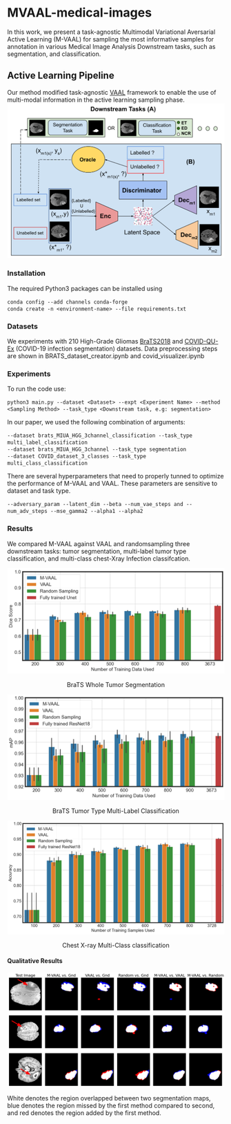 # MVAAL-medical-images
In this work, we present a task-agnostic Multimodal Variational Aversarial Active Learning (M-VAAL) for sampling the most informative samples for annotation in various Medical Image Analysis Downstream tasks, such as segmentation, and classification.

## Active Learning Pipeline
Our method modified task-agnostic [VAAL](https://github.com/sinhasam/vaal) framework to enable the use of multi-modal information in the active learning sampling phase.
![pipeline](images/MVAAL_final.png)


### Installation
The required Python3 packages can be installed using 
```
conda config --add channels conda-forge
conda create -n <environment-name> --file requirements.txt
```

### Datasets 
We experiments with 210 High-Grade Gliomas [BraTS2018](https://www.kaggle.com/datasets/sanglequang/brats2018?select=MICCAI_BraTS_2018_Data_Training) and [COVID-QU-Ex](https://www.kaggle.com/datasets/cf77495622971312010dd5934ee91f07ccbcfdea8e2f7778977ea8485c1914df?select=Infection+Segmentation+Data) (COVID-19 infection
segmentation)   datasets. Data preprocessing steps are shown in BRATS_dataset_creator.ipynb and covid_visualizer.ipynb


### Experiments
To run the code use:
```
python3 main.py --dataset <Dataset> --expt <Experiment Name> --method <Sampling Method> --task_type <Downstream task, e.g: segmentation>
```

In our paper, we used the following combination of arguments:
```
--dataset brats_MIUA_HGG_3channel_classification --task_type multi_label_classification 
--dataset brats_MIUA_HGG_3channel --task_type segmentation
--dataset COVID_dataset_3_classes --task_type multi_class_classification

```

There are several hyperparameters that need to properly tunned to optimize the performance of M-VAAL and VAAL. These parameters are sensitive to dataset and task type.
```
--adversary_param --latent_dim --beta --num_vae_steps and --num_adv_steps --mse_gamma2 --alpha1 --alpha2
```



### Results

We compared M-VAAL against VAAL and randomsampling three downstream tasks: tumor segmentation, multi-label tumor type classification, and multi-class chest-Xray Infection classifcation.

![brast_seg](images/brats_seg.png)<center> BraTS Whole Tumor Segmentation </center>

![brats_cls](images/brats_cls.png)<center> BraTS Tumor Type Multi-Label Classification </center>

![covid_cls](images/covid_cls.png)<center> Chest X-ray Multi-Class classification </center>

#### Qualitative Results
![brats_seg_comparison](images/comparison.png)

White denotes the region overlapped between two segmentation maps, blue denotes the region missed by the first method compared to second, and red denotes the region added by the first method. 



